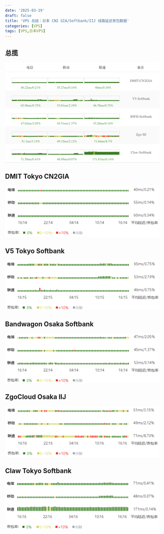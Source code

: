```yaml
---
date: '2025-03-19'
draft: false
title: 'VPS 总结：日本 CN2 GIA/Softbank/IIJ 线路延迟丢包数据'
categories: [VPS]
tags: [VPS,日本VPS]
---
```


## 总揽

![](./0.png)

## DMIT Tokyo CN2GIA

![](./1-dmit.png)

## V5 Tokyo Softbank

![](./2-v5.png)

## Bandwagon Osaka Softbank

![](./3-bwh.png)

## ZgoCloud Osaka IIJ

![](./4-zgo.png)

## Claw Tokyo Softbank

![](./5-claw.png)